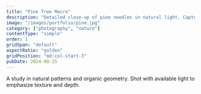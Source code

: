 ```yaml
---
title: "Pine Tree Macro"
description: "Detailed close-up of pine needles in natural light. Capturing the intricate patterns and textures found in nature."
image: "/images/portfolio/pine.jpg"
category: ["photography", "nature"]
contentType: "simple"
order: 1
gridSpan: "default"
aspectRatio: "golden"
gridPosition: "md:col-start-3"
pubDate: 2024-08-15
---
```


A study in natural patterns and organic geometry. Shot with available light to emphasize texture and depth.
